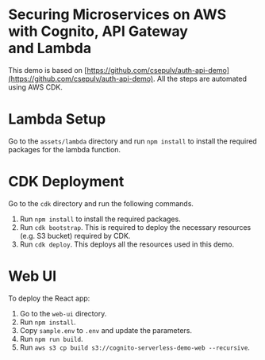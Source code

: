 # Securing Microservices on AWS with Cognito, API Gateway and Lambda

This demo is based on [https://github.com/csepulv/auth-api-demo](https://github.com/csepulv/auth-api-demo). All the steps are automated using AWS CDK.

# Lambda Setup

Go to the `assets/lambda` directory and run `npm install` to install the required packages for the lambda function.

# CDK Deployment

Go to the `cdk` directory and run the following commands.

1. Run `npm install` to install the required packages.
2. Run `cdk bootstrap`. This is required to deploy the necessary resources (e.g. S3 bucket) required by CDK.
3. Run `cdk deploy`. This deploys all the resources used in this demo.

# Web UI

To deploy the React app:

1. Go to the `web-ui` directory.
2. Run `npm install`.
3. Copy `sample.env` to `.env` and update the parameters.
4. Run `npm run build`.
5. Run `aws s3 cp build s3://cognito-serverless-demo-web --recursive`.
